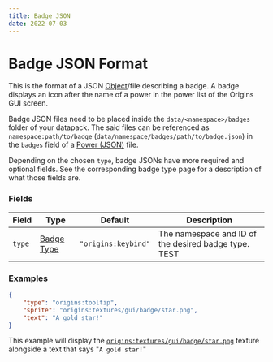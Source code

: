 ```yaml
---
title: Badge JSON
date: 2022-07-03
---
```


#   Badge JSON Format

This is the format of a JSON [Object](../types/data_types/object.md)/file describing a badge. A badge displays an icon after the name of a power in the power list of the Origins GUI screen.

Badge JSON files need to be placed inside the `data/<namespace>/badges` folder of your datapack. The said files can be referenced as `namespace:path/to/badge` (`data/namespace/badges/path/to/badge.json`) in the `badges` field of a [Power (JSON)](power.md) file.

Depending on the chosen `type`, badge JSONs have more required and optional fields. See the corresponding badge type page for a description of what those fields are.


### Fields

Field | Type | Default | Description
------|------|---------|------------
`type` | [Badge Type](../types/badge_types.md) | `"origins:keybind"` | The namespace and ID of the desired badge type. TEST


### Examples

```json
{
    "type": "origins:tooltip",
    "sprite": "origins:textures/gui/badge/star.png",
    "text": "A gold star!"
}
```

This example will display the [`origins:textures/gui/badge/star.png`](https://github.com/apace100/origins-fabric/blob/1.19/src/main/resources/assets/origins/textures/gui/badge/star.png) texture alongside a text that says "`A gold star!`"
